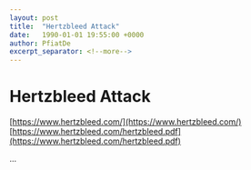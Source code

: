 ```yaml
---
layout: post
title:  "Hertzbleed Attack"
date:   1990-01-01 19:55:00 +0000
author: PfiatDe
excerpt_separator: <!--more-->
---
```


# Hertzbleed Attack
[https://www.hertzbleed.com/](https://www.hertzbleed.com/)
[https://www.hertzbleed.com/hertzbleed.pdf](https://www.hertzbleed.com/hertzbleed.pdf)

...
<!--more-->
